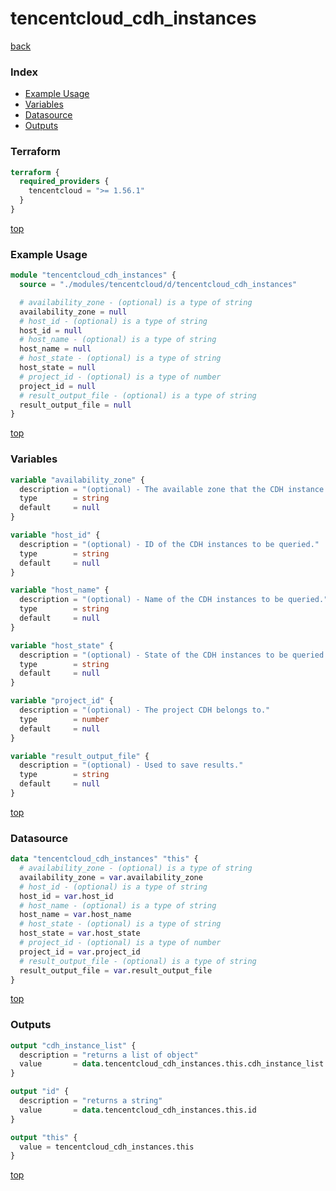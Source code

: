 # tencentcloud_cdh_instances

[back](../tencentcloud.md)

### Index

- [Example Usage](#example-usage)
- [Variables](#variables)
- [Datasource](#datasource)
- [Outputs](#outputs)

### Terraform

```terraform
terraform {
  required_providers {
    tencentcloud = ">= 1.56.1"
  }
}
```

[top](#index)

### Example Usage

```terraform
module "tencentcloud_cdh_instances" {
  source = "./modules/tencentcloud/d/tencentcloud_cdh_instances"

  # availability_zone - (optional) is a type of string
  availability_zone = null
  # host_id - (optional) is a type of string
  host_id = null
  # host_name - (optional) is a type of string
  host_name = null
  # host_state - (optional) is a type of string
  host_state = null
  # project_id - (optional) is a type of number
  project_id = null
  # result_output_file - (optional) is a type of string
  result_output_file = null
}
```

[top](#index)

### Variables

```terraform
variable "availability_zone" {
  description = "(optional) - The available zone that the CDH instance locates at."
  type        = string
  default     = null
}

variable "host_id" {
  description = "(optional) - ID of the CDH instances to be queried."
  type        = string
  default     = null
}

variable "host_name" {
  description = "(optional) - Name of the CDH instances to be queried."
  type        = string
  default     = null
}

variable "host_state" {
  description = "(optional) - State of the CDH instances to be queried. Valid values: `PENDING`, `LAUNCH_FAILURE`, `RUNNING`, `EXPIRED`."
  type        = string
  default     = null
}

variable "project_id" {
  description = "(optional) - The project CDH belongs to."
  type        = number
  default     = null
}

variable "result_output_file" {
  description = "(optional) - Used to save results."
  type        = string
  default     = null
}
```

[top](#index)

### Datasource

```terraform
data "tencentcloud_cdh_instances" "this" {
  # availability_zone - (optional) is a type of string
  availability_zone = var.availability_zone
  # host_id - (optional) is a type of string
  host_id = var.host_id
  # host_name - (optional) is a type of string
  host_name = var.host_name
  # host_state - (optional) is a type of string
  host_state = var.host_state
  # project_id - (optional) is a type of number
  project_id = var.project_id
  # result_output_file - (optional) is a type of string
  result_output_file = var.result_output_file
}
```

[top](#index)

### Outputs

```terraform
output "cdh_instance_list" {
  description = "returns a list of object"
  value       = data.tencentcloud_cdh_instances.this.cdh_instance_list
}

output "id" {
  description = "returns a string"
  value       = data.tencentcloud_cdh_instances.this.id
}

output "this" {
  value = tencentcloud_cdh_instances.this
}
```

[top](#index)